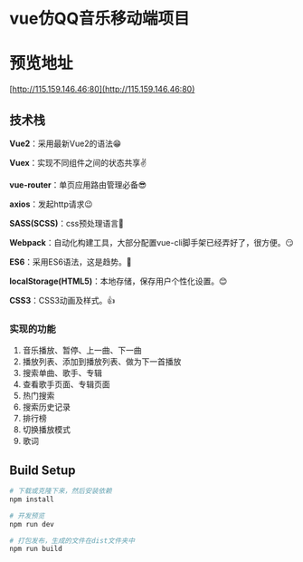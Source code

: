 # vue仿QQ音乐移动端项目
# 预览地址
[http://115.159.146.46:80](http://115.159.146.46:80)

## 技术栈
**Vue2**：采用最新Vue2的语法😁

**Vuex**：实现不同组件之间的状态共享✌️

**vue-router**：单页应用路由管理必备😎

**axios**：发起http请求😉

**SASS(SCSS)**：css预处理语言💪

**Webpack**：自动化构建工具，大部分配置vue-cli脚手架已经弄好了，很方便。😏

**ES6**：采用ES6语法，这是趋势。👏

**localStorage(HTML5)**：本地存储，保存用户个性化设置。😊

**CSS3**：CSS3动画及样式。👍


### 实现的功能
1. 音乐播放、暂停、上一曲、下一曲
2. 播放列表、添加到播放列表、做为下一首播放
3. 搜索单曲、歌手、专辑
4. 查看歌手页面、专辑页面
5. 热门搜索
6. 搜索历史记录
7. 排行榜
8. 切换播放模式
9. 歌词

## Build Setup

``` bash
# 下载或克隆下来，然后安装依赖
npm install

# 开发预览
npm run dev

# 打包发布，生成的文件在dist文件夹中
npm run build
```
